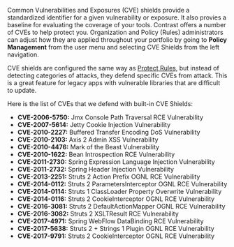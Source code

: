 <!--
title: "CVE Shields"
description: "Overview of CVE Shields"
tags: "Admin cve shields policy management protect"
-->

Common Vulnerabilities and Exposures (CVE) shields provide a standardized identifier for a given vulnerability or exposure. It also provies a baseline for evaluating the coverage of your tools. Contrast offers a number of CVEs to help protect you. Organization and Policy (Rules) administrators can adjust how they are applied throughout your portfolio by going to **Policy Management** from the user menu and selecting CVE Shields from the left navigation.

CVE shields are configured the same way as [Protect Rules](admin-policymgmt.html#protect), but instead of detecting categories of attacks, they defend specific CVEs from attack. This is a great feature for legacy apps with vulnerable libraries that are difficult to update.

Here is the list of CVEs that we defend with built-in CVE Shields:

* **CVE-2006-5750:** Jmx Console Path Traversal RCE Vulnerability
* **CVE-2007-5614:** Jetty Cookie Injection Vulnerability 
* **CVE-2010-2227:** Buffered Transfer Encoding DoS Vulnerability 
* **CVE-2010-2103:** Axis 2 Admin XSS Vulnerability 
* **CVE-2010-4476:** Mark of the Beast Vulnerability 
* **CVE-2010-1622:** Bean Introspection RCE Vulnerability 
* **CVE-2011-2730:** Spring Expression Language Injection Vulnerability 
* **CVE-2011-2732:** Spring Header Injection Vulnerability 
* **CVE-2013-2251:** Struts 2 Action Prefix OGNL RCE Vulnerability 
* **CVE-2014-0112:** Struts 2 ParametersInterceptor OGNL RCE Vulnerability 
* **CVE-2014-0114:** Struts 1 ClassLoader Property Overwrite Vulnerability  
* **CVE-2014-0116:** Struts 2 CookieInterceptor OGNL RCE Vulnerability 
* **CVE-2016-3081:** Struts 2 DefaultActionMapper OGNL RCE Vulnerability
* **CVE-2016-3082:** Struts 2 XSLTResult RCE Vulnerability
* **CVE-2017-4971:** Spring WebFlow DataBinding RCE Vulnerability 
* **CVE-2017-5638:** Struts 2 + Strings 1 Plugin OGNL RCE Vulnerability
* **CVE-2017-9791:** Struts 2 CookieInterceptor OGNL RCE Vulnerability 
